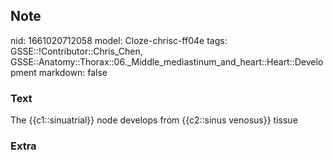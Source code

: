 ## Note
nid: 1661020712058
model: Cloze-chrisc-ff04e
tags: GSSE::!Contributor::Chris_Chen, GSSE::Anatomy::Thorax::06._Middle_mediastinum_and_heart::Heart::Development
markdown: false

### Text
<div class='toggle'>
  The {{c1::sinuatrial}} node develops from {{c2::sinus venosus}}
  tissue
</div>

### Extra

